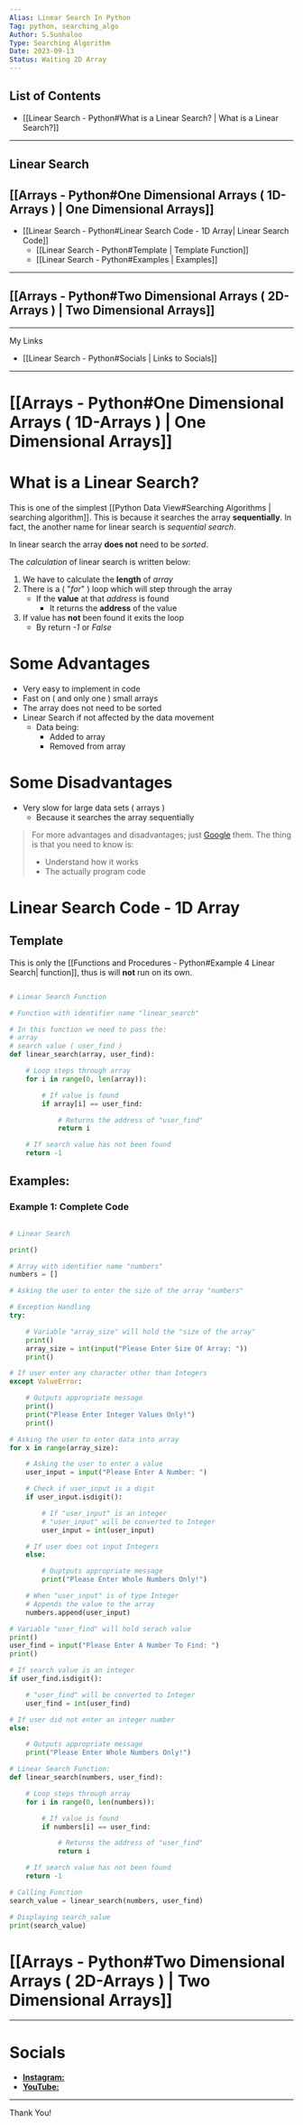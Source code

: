 ```yaml
---
Alias: Linear Search In Python
Tag: python, searching_algo
Author: S.Sunhaloo
Type: Searching Algorithm
Date: 2023-09-13
Status: Waiting 2D Array
---
```


## List of Contents

- [[Linear Search - Python#What is a Linear Search? | What is a Linear Search?]]

---
## Linear Search

## [[Arrays - Python#One Dimensional Arrays ( 1D-Arrays ) | One Dimensional Arrays]]

- [[Linear Search - Python#Linear Search Code - 1D Array| Linear Search Code]]
	- [[Linear Search - Python#Template | Template Function]]
	- [[Linear Search - Python#Examples | Examples]]

---

## [[Arrays - Python#Two Dimensional Arrays ( 2D-Arrays ) | Two Dimensional Arrays]]

---

My Links

- [[Linear Search - Python#Socials | Links to Socials]]

---

# [[Arrays - Python#One Dimensional Arrays ( 1D-Arrays ) | One Dimensional Arrays]]

# What is a Linear Search?

This is one of the simplest [[Python Data View#Searching Algorithms | searching algorithm]]. This is because it searches the array **sequentially**. In fact, the another name for linear search is *sequential search*.

In linear search the array **does not** need to be *sorted*.

The *calculation* of linear search is written below:

1. We have to calculate the **length** of *array*
2. There is a ( "*for*" )  loop which will step through the array
	- If the **value** at that *address* is found
		- It returns the **address** of the value
3. If value has **not** been found it exits the loop
	- By return *-1* or *False*

# Some Advantages

- Very easy to implement in code
- Fast on ( and only one ) small arrays
- The array does not need to be sorted
- Linear Search if not affected by the data movement
	- Data being:
		- Added to array
		- Removed from array

# Some Disadvantages

- Very slow for large data sets ( arrays )
	- Because it searches the array sequentially

> For more advantages and disadvantages; just [Google](https://google.com) them. The thing is that you need to know is:
> - Understand how it works
> - The actually program code

# Linear Search Code - 1D Array

## Template

This is only the [[Functions and Procedures - Python#Example 4 Linear Search| function]], thus is will **not** run on its own.

```python

# Linear Search Function

# Function with identifier name "linear_search"

# In this function we need to pass the:
# array
# search value ( user_find )
def linear_search(array, user_find):

    # Loop steps through array
    for i in range(0, len(array)):

        # If value is found
        if array[i] == user_find:

            # Returns the address of "user_find"
            return i

    # If search value has not been found
    return -1

```

## Examples:

### Example 1: Complete Code

```python

# Linear Search

print()

# Array with identifier name "numbers"
numbers = []

# Asking the user to enter the size of the array "numbers"

# Exception Handling
try:

    # Variable "array_size" will hold the "size of the array"
    print()
    array_size = int(input("Please Enter Size Of Array: "))
    print()

# If user enter any character other than Integers
except ValueError:

    # Outputs appropriate message
    print()
    print("Please Enter Integer Values Only!")
    print()

# Asking the user to enter data into array
for x in range(array_size):

    # Asking the user to enter a value
    user_input = input("Please Enter A Number: ")

    # Check if user_input is a digit
    if user_input.isdigit():

        # If "user_input" is an integer
        # "user_input" will be converted to Integer
        user_input = int(user_input)

    # If user does not input Integers
    else:

        # Ouptputs appropriate message
        print("Please Enter Whole Numbers Only!")

    # When "user_input" is of type Integer
    # Appends the value to the array
    numbers.append(user_input)

# Variable "user_find" will hold serach value
print()
user_find = input("Please Enter A Number To Find: ")
print()

# If search value is an integer
if user_find.isdigit():

    # "user_find" will be converted to Integer
    user_find = int(user_find)

# If user did not enter an integer number
else:

    # Outputs appropriate message
    print("Please Enter Whole Numbers Only!")

# Linear Search Function:
def linear_search(numbers, user_find):

    # Loop steps through array
    for i in range(0, len(numbers)):

        # If value is found
        if numbers[i] == user_find:

            # Returns the address of "user_find"
            return i

    # If search value has not been found
    return -1

# Calling Function
search_value = linear_search(numbers, user_find)

# Displaying search_value
print(search_value)

```

# [[Arrays - Python#Two Dimensional Arrays ( 2D-Arrays ) | Two Dimensional Arrays]]

---

# Socials

- [**Instagram:**](https://www.instagram.com/s.sunhaloo/)
- [**YouTube:**](https://www.youtube.com/@s.sunhaloo539/streams)

---
Thank You!
